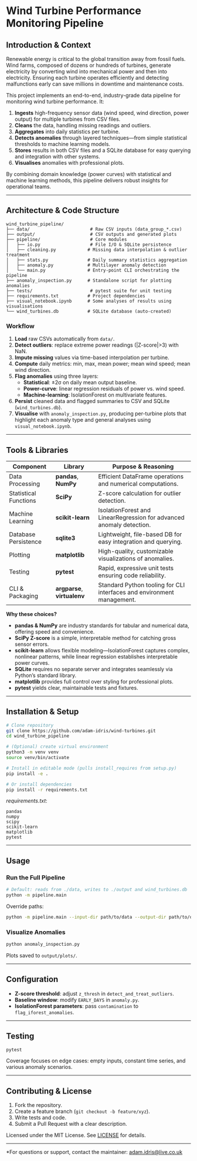 # Wind Turbine Performance Monitoring Pipeline

## Introduction & Context

Renewable energy is critical to the global transition away from fossil fuels. Wind farms, composed of dozens or hundreds of turbines, generate electricity by converting wind into mechanical power and then into electricity. Ensuring each turbine operates efficiently and detecting malfunctions early can save millions in downtime and maintenance costs.

This project implements an end-to-end, industry-grade data pipeline for monitoring wind turbine performance. It:

1. **Ingests** high-frequency sensor data (wind speed, wind direction, power output) for multiple turbines from CSV files.  
2. **Cleans** the data, handling missing readings and outliers.  
3. **Aggregates** into daily statistics per turbine.  
4. **Detects anomalies** through layered techniques—from simple statistical thresholds to machine learning models.  
5. **Stores** results in both CSV files and a SQLite database for easy querying and integration with other systems.  
6. **Visualises** anomalies with professional plots.  

By combining domain knowledge (power curves) with statistical and machine learning methods, this pipeline delivers robust insights for operational teams.

---

## Architecture & Code Structure

```
wind_turbine_pipeline/
├── data/                       # Raw CSV inputs (data_group_*.csv)
├── output/                     # CSV outputs and generated plots
├── pipeline/                   # Core modules
│   ├── io.py                   # File I/O & SQLite persistence
│   ├── cleaning.py            # Missing data interpolation & outlier treatment
│   ├── stats.py               # Daily summary statistics aggregation
│   ├── anomaly.py             # Multilayer anomaly detection
│   └── main.py                # Entry-point CLI orchestrating the pipeline
├── anomaly_inspection.py      # Standalone script for plotting anomalies
├── tests/                      # pytest suite for unit testing
├── requirements.txt           # Project dependencies
├── visual_notebook.ipynb      # Some analyses of results using visualisations
└── wind_turbines.db           # SQLite database (auto-created)
```

### Workflow

1. **Load** raw CSVs automatically from `data/`.  
2. **Detect outliers**: replace extreme power readings (|Z-score|>3) with NaN.  
3. **Impute missing** values via time-based interpolation per turbine.  
4. **Compute** daily metrics: min, max, mean power; mean wind speed; mean wind direction.  
5. **Flag anomalies** using three layers:
   - **Statistical**: ±2σ on daily mean output baseline.  
   - **Power-curve**: linear regression residuals of power vs. wind speed.  
   - **Machine-learning**: IsolationForest on multivariate features.  
6. **Persist** cleaned data and flagged summaries to CSV and SQLite (`wind_turbines.db`).  
7. **Visualise** with `anomaly_inspection.py`, producing per-turbine plots that highlight each anomaly type and general analyses using `visual_notebook.ipynb`.

---

## Tools & Libraries

| Component                  | Library                | Purpose & Reasoning                                              |
|----------------------------|------------------------|------------------------------------------------------------------|
| Data Processing            | **pandas**, **NumPy**  | Efficient DataFrame operations and numerical computations.       |
| Statistical Functions      | **SciPy**              | Z-score calculation for outlier detection.                      |
| Machine Learning           | **scikit-learn**       | IsolationForest and LinearRegression for advanced anomaly detection. |
| Database Persistence       | **sqlite3**            | Lightweight, file-based DB for easy integration and querying.     |
| Plotting                   | **matplotlib**         | High-quality, customizable visualizations of anomalies.           |
| Testing                    | **pytest**             | Rapid, expressive unit tests ensuring code reliability.          |
| CLI & Packaging            | **argparse**, **virtualenv** | Standard Python tooling for CLI interfaces and environment management. |

**Why these choices?**  
- **pandas & NumPy** are industry standards for tabular and numerical data, offering speed and convenience.  
- **SciPy Z-score** is a simple, interpretable method for catching gross sensor errors.  
- **scikit-learn** allows flexible modeling—IsolationForest captures complex, nonlinear patterns, while linear regression establishes interpretable power curves.  
- **SQLite** requires no separate server and integrates seamlessly via Python’s standard library.  
- **matplotlib** provides full control over styling for professional plots.  
- **pytest** yields clear, maintainable tests and fixtures.

---

## Installation & Setup

```bash
# Clone repository
git clone https://github.com/adam-idris/wind-turbines.git
cd wind_turbine_pipeline

# (Optional) create virtual environment
python3 -m venv venv
source venv/bin/activate

# Install in editable mode (pulls install_requires from setup.py)
pip install -e .

# Or install dependencies
pip install -r requirements.txt
```

*requirements.txt*:
```
pandas
numpy
scipy
scikit-learn
matplotlib
pytest
```

---

## Usage

### Run the Full Pipeline
```bash
# Default: reads from ./data, writes to ./output and wind_turbines.db
python -m pipeline.main
```
Override paths:
```bash
python -m pipeline.main --input-dir path/to/data --output-dir path/to/output
```

### Visualize Anomalies
```bash
python anomaly_inspection.py
```
Plots saved to `output/plots/`.

---

## Configuration

- **Z-score threshold**: adjust `z_thresh` in `detect_and_treat_outliers`.  
- **Baseline window**: modify `EARLY_DAYS` in `anomaly.py`.  
- **IsolationForest parameters**: pass `contamination` to `flag_iforest_anomalies`.

---

## Testing

```bash
pytest
```
Coverage focuses on edge cases: empty inputs, constant time series, and various anomaly scenarios.

---

## Contributing & License

1. Fork the repository.  
2. Create a feature branch (`git checkout -b feature/xyz`).  
3. Write tests and code.  
4. Submit a Pull Request with a clear description.

Licensed under the MIT License. See [LICENSE](LICENSE) for details.

---

*For questions or support, contact the maintainer: adam.idris@live.co.uk
